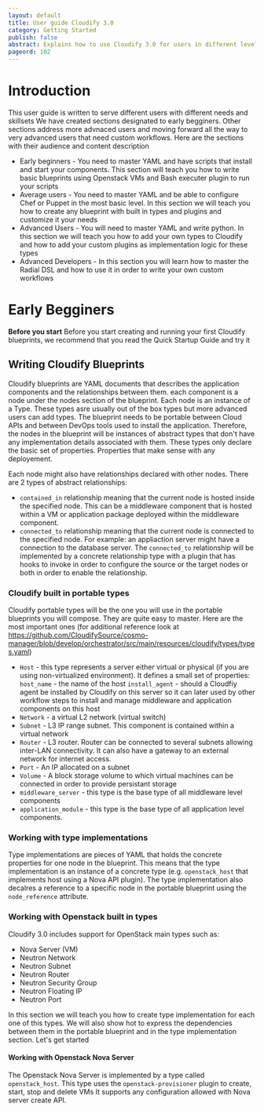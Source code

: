 ```yaml
---
layout: default
title: User guide Cloudify 3.0
category: Getting Started
publish: false
abstract: Explains how to use Cloudify 3.0 for users in different levels
pageord: 102
--- 
```

# Introduction
This user guide is written to serve different users with different needs and skillsets
We have created sections designated to early begginers. Other sections address more advnaced users and moving forward all the way to very advanced users that need custom workflows.
Here are the sections with their audience and content description
* Early beginners - You need to master YAML and have scripts that install and start your components. This section will teach you how to write basic blueprints using Openstack VMs and Bash executer plugin to run your scripts
* Average users - You need to master YAML and be able to configure Chef or Puppet in the most basic level. In this section we will teach you how to create any blueprint with built in types and plugins and customize it your needs
* Advanced Users - You will need to master YAML and write python. In this section we will teach you how to add your own types to Cloudify and how to add your custom plugins as implementation logic for these types
* Advanced Developers - In this section you will learn how to master the Radial DSL and how to use it in order to write your own custom workflows

# Early Begginers
**Before you start**
Before you start creating and running your first Cloudify blueprints, we recommend that you read the Quick Startup Guide and try it

## Writing Cloudify Blueprints
Cloudify blueprints are YAML documents that describes the application components and the relationships between them. 
each component is a node under the nodes section of the blueprint. Each node is an instance of a Type. These types asre usually out of the box types but more advanced users can add types. The blueprint needs to be portable between Cloud APIs and between DevOps tools used to install the application. Therefore, the nodes in the blueprint will be instances of abstract types that don't have any implementation details associated with them. These types only declare the basic set of properties. Properties that make sense with any deployement.

Each node might also have relationships declared with other nodes. There are 2 types of abstract relationships:
* `contained_in` relationship meaning that the current node is hosted inside the specified node. This can be a middleware component that is hosted within a VM or application package deployed within the middleware component.
* `connected_to` relationship meaning that the current node is connected to the specified node. For example: an appliaction server might have a connection to the database server. The `connected_to` relationship will be implemented by a concrete relationship type with a plugin that has hooks to invoke in order to configure the source or the target nodes or both in order to enable the relationship.

### Cloudify built in portable types
Cloudify portable types will be the one you will use in the portable blueprints you will compose. They are quite easy to master. Here are the most important ones (for additional reference look at https://github.com/CloudifySource/cosmo-manager/blob/develop/orchestrator/src/main/resources/cloudify/types/types.yaml)
* `Host` - this type represents a server either virtual or physical (if you are using non-virtualized environment). It defines a small set of properties:
`host_name` - the name of the host
`install_agent` - should a Cloudfiy agent be installed by Cloudify on this server so it can later used by other workflow steps to install and manage middleware and application components on this host
* `Network` - a virtual L2 network (virtual switch)
* `Subnet` - L3 IP range subnet. This component is contained within a virtual network
* `Router` - L3 router. Router can be connected to several subnets allowing inter-LAN connectivity. It can also have a gateway to an external network for internet access.
* `Port` - An IP allocated on a subnet
* `Volume` - A block storage volume to which virtual machines can be connected in order to provide persistant storage
* `middleware_server` - this type is the base type of all middleware level components
* `application_module` - this type is the base type of all application level components.



### Working with type implementations
Type implementations are pieces of YAML that holds the concrete properties for one node in the blueprint. This means that the type implementation is an instance of a concrete type (e.g. `openstack_host` that implements host using a Nova API plugin). The type implementation also decalres a reference to a specific node in the portable blueprint using the `node_reference` attribute.

### Working with Openstack built in types
Cloudify 3.0 includes support for OpenStack main types such as:
* Nova Server (VM)
* Neutron Network
* Neutron Subnet
* Neutron Router
* Neutron Security Group
* Neutron Floating IP
* Neutron Port

In this section we will teach you how to create type implementation for each one of this types. We will also show hot to express the dependencies between them in the portable blueprint and in the type implementation section. Let's get started
#### Working with Openstack Nova Server
The Openstack Nova Server is implemented by a type called `openstack_host`. This type uses the `openstack-provisioner` plugin to create, start, stop and delete VMs
It supports any configuration allowed with Nova server create API. 
